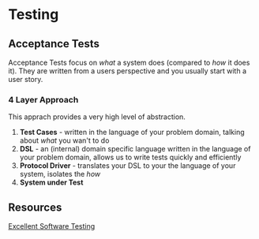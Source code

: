 # Testing

## Acceptance Tests
Acceptance Tests focus on _what_ a system does (compared to _how_ it does it).
They are written from a users perspective and you usually start with a user story.

### 4 Layer Approach
This apprach provides a very high level of abstraction.


1. **Test Cases** - written in the language of your problem domain, talking about _what_ you wan't to do
2. **DSL** - an (internal) domain specific language written in the language of your problem domain, allows us to write tests quickly and efficiently
3. **Protocol Driver** - translates your DSL to your the language of your system, isolates the _how_
4. **System under Test**

## Resources
[Excellent Software Testing](https://ingophilipp.medium.com/excellent-software-testing-6e0fd8f3e11e)
